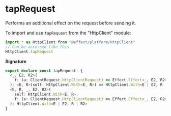 # tapRequest

Performs an additional effect on the request before sending it.

To import and use `tapRequest` from the "HttpClient" module:

```ts
import * as HttpClient from "@effect/platform/HttpClient"
// Can be accessed like this
HttpClient.tapRequest
```

**Signature**

```ts
export declare const tapRequest: {
  <_, E2, R2>(
    f: (a: ClientRequest.HttpClientRequest) => Effect.Effect<_, E2, R2>
  ): <E, R>(self: HttpClient.With<E, R>) => HttpClient.With<E | E2, R | R2>
  <E, R, _, E2, R2>(
    self: HttpClient.With<E, R>,
    f: (a: ClientRequest.HttpClientRequest) => Effect.Effect<_, E2, R2>
  ): HttpClient.With<E | E2, R | R2>
}
```

